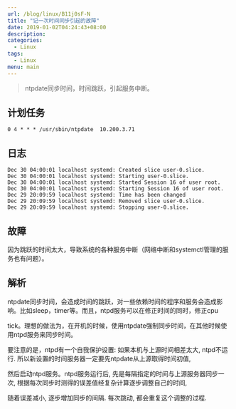 ```yaml
---
url: /blog/linux/B11j0sF-N
title: "记一次时间同步引起的故障"
date: 2019-01-02T04:24:43+08:00
description:
categories:
  - Linux
tags:
  - Linux
menu: main
---
```


> ntpdate同步时间，时间跳跃，引起服务中断。

## 计划任务

```
0 4 * * * /usr/sbin/ntpdate  10.200.3.71

```

## 日志

```
Dec 30 04:00:01 localhost systemd: Created slice user-0.slice.
Dec 30 04:00:01 localhost systemd: Starting user-0.slice.
Dec 30 04:00:01 localhost systemd: Started Session 16 of user root.
Dec 30 04:00:01 localhost systemd: Starting Session 16 of user root.
Dec 29 20:09:59 localhost systemd: Time has been changed
Dec 29 20:09:59 localhost systemd: Removed slice user-0.slice.
Dec 29 20:09:59 localhost systemd: Stopping user-0.slice.

```

## 故障

因为跳跃的时间太大，导致系统的各种服务中断（网络中断和systemctl管理的服务也有问题）。

## 解析

ntpdate同步时间，会造成时间的跳跃，对一些依赖时间的程序和服务会造成影响。比如sleep，timer等。而且，ntpd服务可以在修正时间的同时，修正cpu

tick。理想的做法为，在开机的时候，使用ntpdate强制同步时间，在其他时候使用ntpd服务来同步时间。

要注意的是，ntpd有一个自我保护设置: 如果本机与上源时间相差太大, ntpd不运行. 所以新设置的时间服务器一定要先ntpdate从上源取得时间初值,

然后启动ntpd服务。ntpd服务运行后, 先是每隔指定的时间与上源服务器同步一次, 根据每次同步时测得的误差值经复杂计算逐步调整自己的时间,

随着误差减小, 逐步增加同步的间隔. 每次跳动, 都会重复这个调整的过程.